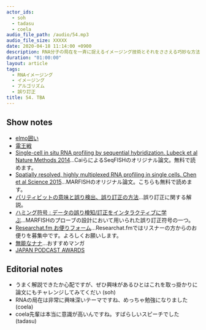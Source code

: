 ```yaml
---
actor_ids:
  - soh
  - tadasu
  - coela
audio_file_path: /audio/54.mp3
audio_file_size: XXXXX
date: 2020-04-18 11:14:00 +0900
description: RNA分子の局在を一斉に捉えるイメージング技術とそれをささえる巧妙な方法について原著論文を解説しました。
duration: "01:00:00"
layout: article
tags:
  - RNAイメージング
  - イメージング
  - アルゴリズム
  - 誤り訂正
title: 54. TBA
---
```


## Show notes
- [elmo囲い](https://ja.wikipedia.org/wiki/Elmo%E5%9B%B2%E3%81%84)
- [電王戦](https://denou.jp/)
- [Single-cell in situ RNA profiling by sequential hybridization. Lubeck et al Nature Methods 2014](https://www.ncbi.nlm.nih.gov/pmc/articles/PMC4085791/)...CaiらによるSeqFISHのオリジナル論文。無料で読めます。
- [Spatially resolved, highly multiplexed RNA profiling in single cells. Chen et al Science 2015](https://www.ncbi.nlm.nih.gov/pmc/articles/PMC4662681/)...MARFISHのオリジナル論文。こちらも無料で読めます。
- [パリティビットの意味と誤り検出、誤り訂正の方法](https://mathwords.net/paritycheck)...誤り訂正に関する解説。
- [ハミング符号 : データの誤り検知/訂正をインタラクティブに学ぶ](https://postd.cc/hamming-codes/)...MARFISHのプローブの設計において用いられた誤り訂正符号の一つ。
- [Researchat.fm お便りフォーム](https://researchat.fm/form.html)...Researchat.fmではリスナーの方からのお便りを募集中です。よろしくお願いします。
- [無能なナナ](https://www.amazon.co.jp/gp/product/B074CHB743/?tag=researchatf04-22)...おすすめマンガ
- [JAPAN PODCAST AWARDS](https://www.japanpodcastawards.com/)

## Editorial notes
- うまく解説できたか心配ですが、ぜひ興味があるひとはこれを取っ掛かりに論文にもチャレンジしてみてくだい (soh)
- RNAの局在は非常に興味深いテーマですね、めっちゃ勉強になりました (coela)
- coela先輩は本当に意識が高いんですね。すばらしいスピーチでした (tadasu)
